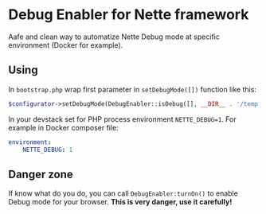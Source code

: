 Debug Enabler for Nette framework
=================================

Aafe and clean way to automatize Nette Debug mode at specific environment (Docker for example).

Using
-----
In `bootstrap.php` wrap first parameter in `setDebugMode([])` function like this:
```php
$configurator->setDebugMode(DebugEnabler::isDebug([], __DIR__ . '/temp'));
```

In your devstack set for PHP process environment `NETTE_DEBUG=1`. For example in Docker composer file:
```yaml
environment:
    NETTE_DEBUG: 1
```

Danger zone
-----------
If know what do you do, you can call `DebugEnabler:turnOn()` to enable Debug mode for your browser. **This is very danger, use it carefully!**